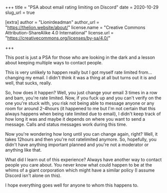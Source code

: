 +++
title = "PSA about email rating limiting on Discord"
date = 2020-10-29
slug_url = true

[extra]
author = "Lionirdeadman"
author_url = "https://thelion.website/about/"
license.name = "Creative Commons Attribution-ShareAlike 4.0 International"
license.url = "https://creativecommons.org/licenses/by-sa/4.0/"

+++

This post is just a PSA for those who are looking in the dark and a lesson about keeping multiple ways to contact people.
<!-- more -->
This is very unlikely to happen really but I got myself rate limited from... changing my email. I didn't think it was a thing at all
but turns out it is and well, that sucks, really.

So, how does it happen? Well, you just change your email 3 times in a row and bam, you're rate limited. Now, if you fuck up and you can't
verify on the one you're stuck with, you risk not being able to message anyone or any room for around 2-4hours (it happened to me but
I'm not certain that this always happens when being rate limited due to email), I didn't keep track of how long it was
and maybe it depends on where you want to send a message. Calls and status messages work during this time.

Now you're wondering how long until you can change again, right? Well, it takes 12hours and then you're not ratelimited anymore. So, hopefully, 
you didn't have anything important planned and you're not a moderator or anything like that.

What did I learn out of this experience? Always have another way to contact people you care about. You never know what could happen to be at the whims 
of a giant corporation which might have a similar policy (I assume Discord isn't alone on this).

I hope everything goes well for anyone to whom this happens to.

